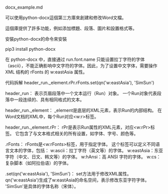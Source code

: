 docx_example.md

可以使用python-docx這個第三方庫來創建和修改Word文檔。

這個庫提供了許多功能，例如添加標題、段落、圖片和設置格式等。

安裝python-docx的命令來安裝

pip3 install python-docx


在 python-docx 中，直接通过 run.font.name 只能设置拉丁字符的字体（ascii），不能正确影响中文字符的字体。因此，为了设置中文字体，需要操作 XML 结构的 rFonts 的 w:eastAsia 属性。

代码拆解
header_run._element.rPr.rFonts.set(qn('w:eastAsia'), 'SimSun')

header_run：
表示页眉段落中一个文本运行（Run）对象。
一个Run对象代表段落中一段连续的、具有相同格式的文本。

header_run._element：
_element是底层的XML元素，表示Run的内部结构。
在Word文档的XML中，每个Run对应<w:r>标签。

header_run._element.rPr：
rPr是表示Run属性的XML元素，对应<w:rPr>标签。
它包含了与文本格式相关的所有设置，如字体、字号、颜色等。

.rFonts：
rFonts是<w:rFonts>标签，用于指定字体。
这个标签可以定义不同语言文本的字体，包括：
w:ascii：拉丁字符（英文等）的字体。
w:eastAsia：东亚字符（中文、日文、韩文等）的字体。
w:hAnsi：高 ANSI 字符的字体。
w:cs：复杂脚本（如阿拉伯语）的字体。

.set(qn('w:eastAsia'), 'SimSun')：
set方法用于修改XML属性。
qn('w:eastAsia')生成了w:eastAsia的命名空间，表示修改东亚字符字体。
'SimSun'是具体的字体名称（宋体）。